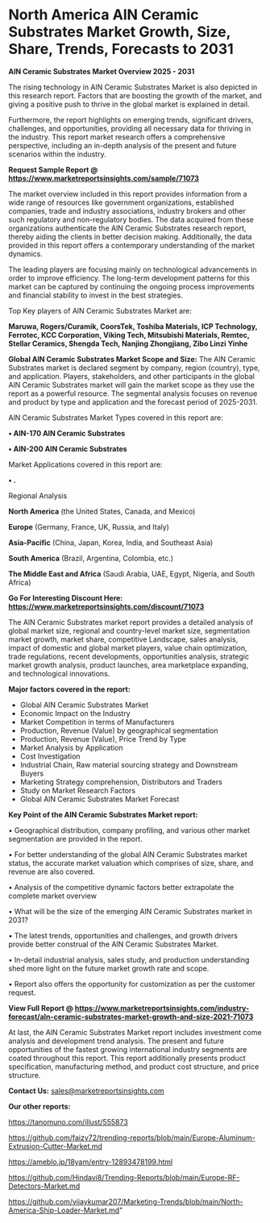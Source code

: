 # North America AlN Ceramic Substrates Market Growth, Size, Share, Trends, Forecasts to 2031

<Strong> AlN Ceramic Substrates Market Overview 2025 - 2031</strong>

The rising technology in AlN Ceramic Substrates Market is also depicted in this research report. Factors that are boosting the growth of the market, and giving a positive push to thrive in the global market is explained in detail.

Furthermore, the report highlights on emerging trends, significant drivers, challenges, and opportunities, providing all necessary data for thriving in the industry. This report market research offers a comprehensive perspective, including an in-depth analysis of the present and future scenarios within the industry.

<strong>Request Sample Report @ <a href=https://www.marketreportsinsights.com/sample/71073>https://www.marketreportsinsights.com/sample/71073</a></strong>

The market overview included in this report provides information from a wide range of resources like government organizations, established companies, trade and industry associations, industry brokers and other such regulatory and non-regulatory bodies. The data acquired from these organizations authenticate the AlN Ceramic Substrates research report, thereby aiding the clients in better decision making. Additionally, the data provided in this report offers a contemporary understanding of the market dynamics.

The leading players are focusing mainly on technological advancements in order to improve efficiency. The long-term development patterns for this market can be captured by continuing the ongoing process improvements and financial stability to invest in the best strategies.

Top Key players of AlN Ceramic Substrates Market are:

<strong>Maruwa, Rogers/Curamik, CoorsTek, Toshiba Materials, ICP Technology, Ferrotec, KCC Corporation, Viking Tech, Mitsubishi Materials, Remtec, Stellar Ceramics, Shengda Tech, Nanjing Zhongjiang, Zibo Linzi Yinhe</strong>

<strong><b>Global AlN Ceramic Substrates Market Scope and Size:</b></strong>
The AlN Ceramic Substrates market is declared segment by company, region (country), type, and application. Players, stakeholders, and other participants in the global AlN Ceramic Substrates market will gain the market scope as they use the report as a powerful resource. The segmental analysis focuses on revenue and product by type and application and the forecast period of 2025-2031.

AlN Ceramic Substrates Market Types covered in this report are:

<strong>• AlN-170 AlN Ceramic Substrates

• AlN-200 AlN Ceramic Substrates</strong>

Market Applications covered in this report are:

<strong>• .</strong> 

Regional Analysis

<strong>North America</strong> (the United States, Canada, and Mexico)

<strong>Europe</strong> (Germany, France, UK, Russia, and Italy)

<strong>Asia-Pacific</strong> (China, Japan, Korea, India, and Southeast Asia)

<strong>South America</strong> (Brazil, Argentina, Colombia, etc.)

<strong>The Middle East and Africa</strong> (Saudi Arabia, UAE, Egypt, Nigeria, and South Africa)

<strong>Go For Interesting Discount Here: <a href=https://www.marketreportsinsights.com/discount/71073>https://www.marketreportsinsights.com/discount/71073</a></strong>

The AlN Ceramic Substrates market report provides a detailed analysis of global market size, regional and country-level market size, segmentation market growth, market share, competitive Landscape, sales analysis, impact of domestic and global market players, value chain optimization, trade regulations, recent developments, opportunities analysis, strategic market growth analysis, product launches, area marketplace expanding, and technological innovations.

<strong><b>Major factors covered in the report:</b></strong>
<ul>
  <li>Global AlN Ceramic Substrates Market </li>
  <li>Economic Impact on the Industry</li>
  <li>Market Competition in terms of Manufacturers</li>
  <li>Production, Revenue (Value) by geographical segmentation</li>
  <li>Production, Revenue (Value), Price Trend by Type</li>
  <li>Market Analysis by Application</li>
  <li>Cost Investigation</li>
  <li>Industrial Chain, Raw material sourcing strategy and Downstream Buyers</li>
  <li>Marketing Strategy comprehension, Distributors and Traders</li>
  <li>Study on Market Research Factors</li>
  <li>Global AlN Ceramic Substrates Market Forecast</li>
</ul>

<strong><b>Key Point of the AlN Ceramic Substrates Market report:</b></strong>

• Geographical distribution, company profiling, and various other market segmentation are provided in the report.

• For better understanding of the global AlN Ceramic Substrates market status, the accurate market valuation which comprises of size, share, and revenue are also covered.

• Analysis of the competitive dynamic factors better extrapolate the complete market overview

• What will be the size of the emerging AlN Ceramic Substrates market in 2031?

• The latest trends, opportunities and challenges, and growth drivers provide better construal of the AlN Ceramic Substrates Market.

• In-detail industrial analysis, sales study, and production understanding shed more light on the future market growth rate and scope.

• Report also offers the opportunity for customization as per the customer request.

<strong><b>View Full Report @ <a href=https://www.marketreportsinsights.com/industry-forecast/aln-ceramic-substrates-market-growth-and-size-2021-71073>https://www.marketreportsinsights.com/industry-forecast/aln-ceramic-substrates-market-growth-and-size-2021-71073</a></b></strong>


At last, the AlN Ceramic Substrates Market report includes investment come analysis and development trend analysis. The present and future opportunities of the fastest growing international industry segments are coated throughout this report. This report additionally presents product specification, manufacturing method, and product cost structure, and price structure.

<strong>Contact Us:</strong>
sales@marketreportsinsights.com

<strong>Our other reports:</strong>

<a href=https://tanomuno.com/illust/555873>https://tanomuno.com/illust/555873</a>

<a href=https://github.com/faizy72/trending-reports/blob/main/Europe-Aluminum-Extrusion-Cutter-Market.md>https://github.com/faizy72/trending-reports/blob/main/Europe-Aluminum-Extrusion-Cutter-Market.md</a>

<a href=https://ameblo.jp/18yam/entry-12893478199.html>https://ameblo.jp/18yam/entry-12893478199.html</a>

<a href=https://github.com/Hindavi8/Trending-Reports/blob/main/Europe-RF-Detectors-Market.md>https://github.com/Hindavi8/Trending-Reports/blob/main/Europe-RF-Detectors-Market.md</a>

<a href=https://github.com/vijaykumar207/Marketing-Trends/blob/main/North-America-Ship-Loader-Market.md>https://github.com/vijaykumar207/Marketing-Trends/blob/main/North-America-Ship-Loader-Market.md</a>"
